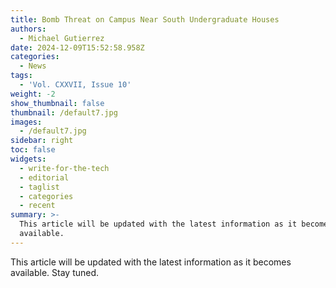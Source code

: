 ```yaml
---
title: Bomb Threat on Campus Near South Undergraduate Houses
authors:
  - Michael Gutierrez
date: 2024-12-09T15:52:58.958Z
categories:
  - News
tags:
  - 'Vol. CXXVII, Issue 10'
weight: -2
show_thumbnail: false
thumbnail: /default7.jpg
images:
  - /default7.jpg
sidebar: right
toc: false
widgets:
  - write-for-the-tech
  - editorial
  - taglist
  - categories
  - recent
summary: >-
  This article will be updated with the latest information as it becomes
  available.
---
```


This article will be updated with the latest information as it becomes available. Stay tuned.
